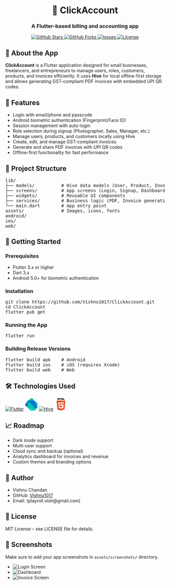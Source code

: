 <h1 align="center">📒 ClickAccount</h1>
<h3 align="center">A Flutter-based billing and accounting app</h3>

<p align="center">
  <a href="https://github.com/Vishnu1017/ClickAccount">
    <img src="https://img.shields.io/github/stars/Vishnu1017/ClickAccount?style=social" alt="GitHub Stars">
  </a>
  <a href="https://github.com/Vishnu1017/ClickAccount">
    <img src="https://img.shields.io/github/forks/Vishnu1017/ClickAccount?style=social" alt="GitHub Forks">
  </a>
  <a href="https://github.com/Vishnu1017/ClickAccount">
    <img src="https://img.shields.io/github/issues/Vishnu1017/ClickAccount" alt="Issues">
  </a>
  <a href="https://github.com/Vishnu1017/ClickAccount">
    <img src="https://img.shields.io/github/license/Vishnu1017/ClickAccount" alt="License">
  </a>
</p>

<h2>🧾 About the App</h2>
<p><strong>ClickAccount</strong> is a Flutter application designed for small businesses, freelancers, and entrepreneurs to manage users, roles, customers, products, and invoices efficiently. It uses <strong>Hive</strong> for local offline-first storage and allows generating GST-compliant PDF invoices with embedded UPI QR codes.</p>

<h2>🔧 Features</h2>
<ul>
  <li>Login with email/phone and passcode</li>
  <li>Android biometric authentication (Fingerprint/Face ID)</li>
  <li>Session management with auto-login</li>
  <li>Role selection during signup (Photographer, Sales, Manager, etc.)</li>
  <li>Manage users, products, and customers locally using Hive</li>
  <li>Create, edit, and manage GST-compliant invoices</li>
  <li>Generate and share PDF invoices with UPI QR codes</li>
  <li>Offline-first functionality for fast performance</li>
</ul>

<h2>📁 Project Structure</h2>
<pre>
lib/
├── models/          # Hive data models (User, Product, Invoice)
├── screens/         # App screens (Login, Signup, Dashboard, AuthGate, Passcode)
├── widgets/         # Reusable UI components
├── services/        # Business logic (PDF, Invoice generation, UPI QR)
└── main.dart        # App entry point
assets/              # Images, icons, fonts
android/
ios/
web/
</pre>

<h2>🚀 Getting Started</h2>

<h3>Prerequisites</h3>
<ul>
  <li>Flutter 3.x or higher</li>
  <li>Dart 3.x</li>
  <li>Android 5.0+ for biometric authentication</li>
</ul>

<h3>Installation</h3>
<pre>
git clone https://github.com/Vishnu1017/ClickAccount.git
cd ClickAccount
flutter pub get
</pre>

<h3>Running the App</h3>
<pre>flutter run</pre>

<h3>Building Release Versions</h3>
<pre>
flutter build apk    # Android
flutter build ios    # iOS (requires Xcode)
flutter build web    # Web
</pre>

<h2>🛠️ Technologies Used</h2>
<p>
  <a href="https://flutter.dev" target="_blank"><img src="https://www.vectorlogo.zone/logos/flutterio/flutterio-icon.svg" alt="Flutter" width="40" height="40"/></a>
  <a href="https://dart.dev" target="_blank"><img src="https://raw.githubusercontent.com/devicons/devicon/master/icons/dart/dart-original.svg" alt="Dart" width="40" height="40"/></a>
  <a href="https://pub.dev/packages/hive" target="_blank"><img src="https://raw.githubusercontent.com/hivedb/hive/master/logo/logo.png" alt="Hive" width="40" height="40"/></a>
  <a href="https://www.w3.org/html/" target="_blank"><img src="https://raw.githubusercontent.com/devicons/devicon/master/icons/html5/html5-original-wordmark.svg" alt="HTML5" width="40" height="40"/></a>
</p>

<h2>📈 Roadmap</h2>
<ul>
  <li>Dark mode support</li>
  <li>Multi-user support</li>
  <li>Cloud sync and backup (optional)</li>
  <li>Analytics dashboard for invoices and revenue</li>
  <li>Custom themes and branding options</li>
</ul>

<h2>👤 Author</h2>
<ul>
  <li>Vishnu Chandan</li>
  <li>GitHub: <a href="https://github.com/Vishnu1017">Vishnu1017</a></li>
  <li>Email: (playroll.vish@gmail.com)</li>
</ul>

<h2>📄 License</h2>
<p>MIT License – see LICENSE file for details.</p>

<h2>📸 Screenshots</h2>
<p>Make sure to add your app screenshots in <code>assets/screenshots/</code> directory.</p>
<ul>
  <li><img src="assets/screenshots/login.png" alt="Login Screen" width="250"/></li>
  <li><img src="assets/screenshots/dashboard.png" alt="Dashboard" width="250"/></li>
  <li><img src="assets/screenshots/invoice.png" alt="Invoice Screen" width="250"/></li>
</ul>

